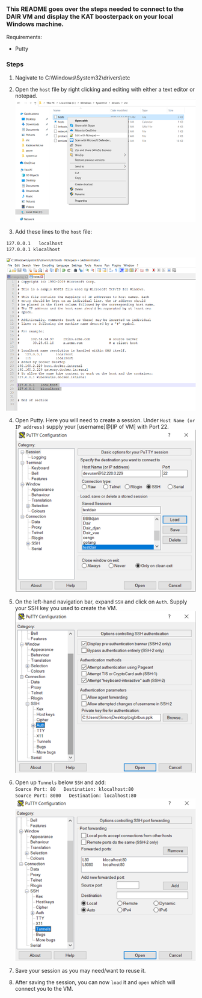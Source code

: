 ### This README goes over the steps needed to connect to the DAIR VM and display the KAT boosterpack on your local Windows machine.

Requirements:
- Putty

### Steps

1. Nagivate to C:\Windows\System32\drivers\etc  

2. Open the `host` file by right clicking and editing with either a text editor or notepad.  
![Step2](images/Setup1.PNG)

3. Add these lines to the `host` file:  
```
127.0.0.1	localhost
127.0.0.1 klocalhost
```  
![Step3](images/Setup2.PNG)

4. Open Putty. Here you will need to create a session. Under `Host Name (or IP address)` supply your [username]@[IP of VM] with Port 22.  
![Step4](images/Setup3.PNG)

5. On the left-hand navigation bar, expand `SSH` and click on `Auth`. Supply your SSH key you used to create the VM.
![Step5](images/Setup4.PNG)

6. Open up `Tunnels` below `SSH` and add:  
`Source Port: 80   Destination: klocalhost:80`  
`Source Port: 8080   Destination: localhost:80`  
![Step6](images/Setup5.PNG)

7. Save your session as you may need/want to reuse it.

8. After saving the session, you can now `load` it and `open` which will connect you to the VM.
